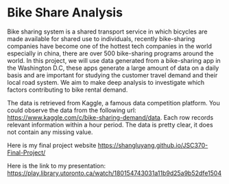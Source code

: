 # Bike Share Analysis

Bike sharing system is a shared transport service in which bicycles are made available for shared use to individuals, recently bike-sharing companies have become one of the hottest tech companies in the world especially in china, there are over 500 bike-sharing programs around the world. In this project, we will use data generated from a bike-sharing app in the Washington D.C, these apps generate a large amount of data on a daily basis and are important for studying the customer travel demand and their local road system. We aim to make deep analysis to investigate which factors contributing to bike rental demand.

The data is retrieved from Kaggle, a famous data competition platform. You could observe the data from the following url: https://www.kaggle.com/c/bike-sharing-demand/data. Each row records relevant information within a hour period. The data is pretty clear, it does not contain any missing value. 

Here is my final project website https://shangluyang.github.io/JSC370-Final-Project/

Here is the link to my presentation: https://play.library.utoronto.ca/watch/180154743031a11b9d25a9b52dfe1504

